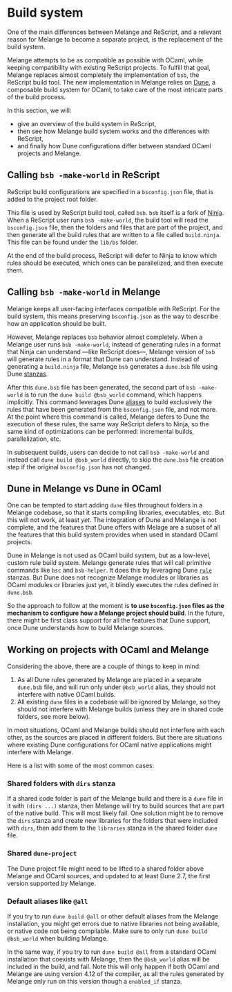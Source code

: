 <h1 data-nav-order="600">Build system</h1>

One of the main differences between Melange and ReScript, and a relevant reason for Melange to become a separate project, is the replacement of the build system.

Melange attempts to be as compatible as possible with OCaml, while keeping compatibility with existing ReScript projects. To fulfill that goal, Melange replaces almost completely the implementation of `bsb`, the ReScript build tool. The new implementation in Melange relies on [Dune](https://dune.build/), a composable build system for OCaml, to take care of the most intricate parts of the build process.

In this section, we will:
- give an overview of the build system in ReScript,
- then see how Melange build system works and the differences with ReScript,
- and finally how Dune configurations differ between standard OCaml projects and Melange.

## Calling `bsb -make-world` in ReScript

ReScript build configurations are specified in a `bsconfig.json` file, that is added to the project root folder.

This file is used by ReScript build tool, called `bsb`. `bsb` itself is a fork of [Ninja](https://ninja-build.org/). When a ReScript user runs `bsb -make-world`, the build tool will read the `bsconfig.json` file, then the folders and files that are part of the project, and then generate all the build rules that are written to a file called `build.ninja`. This file can be found under the `lib/bs` folder.

At the end of the build process, ReScript will defer to Ninja to know which rules should be executed, which ones can be parallelized, and then execute them.

## Calling `bsb -make-world` in Melange

Melange keeps all user-facing interfaces compatible with ReScript. For the build system, this means preserving `bsconfig.json` as the way to describe how an application should be built.

However, Melange replaces `bsb` behavior almost completely. When a Melange user runs `bsb -make-world`, instead of generating rules in a format that Ninja can understand —like ReScript does—, Melange version of `bsb` will generate rules in a format that Dune can understand. Instead of generating a `build.ninja` file, Melange `bsb` generates a `dune.bsb` file using Dune [stanzas](https://dune.readthedocs.io/en/stable/dune-files.html#stanza-reference).

After this `dune.bsb` file has been generated, the second part of `bsb -make-world` is to run the `dune build @bsb_world` command, which happens implicitly. This command leverages Dune [aliases](https://dune.readthedocs.io/en/stable/dune-files.html#alias) to build exclusively the rules that have been generated from the `bsconfig.json` file, and not more. At the point where this command is called, Melange defers to Dune the execution of these rules, the same way ReScript defers to Ninja, so the same kind of optimizations can be performed: incremental builds, parallelization, etc.

In subsequent builds, users can decide to not call `bsb -make-world` and instead call `dune build @bsb_world` directly, to skip the `dune.bsb` file creation step if the original `bsconfig.json` has not changed.

## Dune in Melange vs Dune in OCaml

One can be tempted to start adding `dune` files throughout folders in a Melange codebase, so that it starts compiling libraries, executables, etc. But this will not work, at least _yet_. The integration of Dune and Melange is not complete, and the features that Dune offers with Melage are a subset of all the features that this build system provides when used in standard OCaml projects.

Dune in Melange is not used as OCaml build system, but as a low-level, custom rule build system. Melange generate rules that will call primitive commands like `bsc` and `bsb-helper`. It does this by leveraging Dune [`rule`](https://dune.readthedocs.io/en/stable/dune-files.html#rule) stanzas. But Dune does not recognize Melange modules or libraries as OCaml modules or libraries just yet, it blindly executes the rules defined in `dune.bsb`.

So the approach to follow at the moment is **to use `bsconfig.json` files as the mechanism to configure how a Melange project should build**. In the future, there might be first class support for all the features that Dune support, once Dune understands how to build Melange sources.

## Working on projects with OCaml and Melange

Considering the above, there are a couple of things to keep in mind:

1. As all Dune rules generated by Melange are placed in a separate `dune.bsb` file, and will run only under `@bsb_world` alias, they should not interfere with native OCaml builds.
2. All existing `dune` files in a codebase will be ignored by Melange, so they should not interfere with Melange builds (unless they are in shared code folders, see more below).

In most situations, OCaml and Melange builds should not interfere with each other, as the sources are placed in different folders. But there are situations where existing Dune configurations for OCaml native applications might interfere with Melange.

Here is a list with some of the most common cases:

### Shared folders with `dirs` stanza

If a shared code folder is part of the Melange build and there is a `dune` file in it with `(dirs ...)` stanza, then Melange will try to build sources that are part of the native build. This will most likely fail. One solution might be to remove the `dirs` stanza and create new libraries for the folders that were included with `dirs`, then add them to the `libraries` stanza in the shared folder `dune` file.

### Shared `dune-project`

The Dune project file might need to be lifted to a shared folder above Melange and OCaml sources, and updated to at least Dune 2.7, the first version supported by Melange.

### Default aliases like `@all`

If you try to run `dune build @all` or other default aliases from the Melange installation, you might get errors due to native libraries not being available, or native code not being compilable. Make sure to only run `dune build @bsb_world` when building Melange.

In the same way, if you try to run `dune build @all` from a standard OCaml installation that coexists with Melange, then the `@bsb_world` alias will be included in the build, and fail. Note this will only happen if both OCaml and Melange are using version 4.12 of the compiler, as all the rules generated by Melange only run on this version though a `enabled_if` stanza.